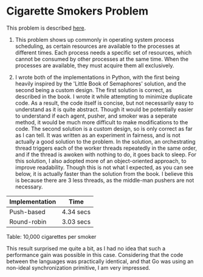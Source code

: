 # Cigarette Smokers Problem

This problem is described [here](http://greenteapress.com/semaphores/LittleBookOfSemaphores.pdf#section.4.5).

1. This problem shows up commonly in operating system process scheduling, as certain resources are available to the processes at different times. Each process needs a specific set of resources, which cannot be consumed by other processes at the same time. When the processes are available, they must acquire them all exclusively.

2. I wrote both of the implementations in Python, with the first being heavily inspired by the 'Little Book of Semaphores' solution, and the second being a custom design. The first solution is correct, as described in the book. I wrote it while attempting to minimize duplicate code. As a result, the code itself is concise, but not necessarily easy to understand as it is quite abstract. Though it would be potentially easier to understand if each agent, pusher, and smoker was a seperate method, it would be much more difficult to make modifications to the code.
 The second solution is a custom design, so is only correct as far as I can tell. It was written as an experiment in fairness, and is not actually a good solution to the problem. In the solution, an orchestrating thread triggers each of the worker threads repeatedly in the same order, and if the thread is awoken with nothing to do, it goes back to sleep. For this solution, I also adopted more of an object-oriented approach, to improve readability. Though this is not what I expected, as you can see below, it is actually faster than the solution from the book. I believe this is because there are 3 less threads, as the middle-man pushers are not necessary.

|  Implementation    |  Time  |
|-|-|
| Push-based    |  4.34 secs  |
| Round-robin   |  3.03 secs  |
Table: 10,000 cigarettes per smoker

This result surprised me quite a bit, as I had no idea that such a performance gain was possible in this case. Considering that the code between the languages was practically identical, and that Go was using an non-ideal synchronization primitive, I am very impressed.

